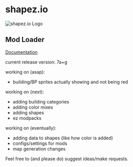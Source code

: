 # shapez.io

<img src="https://i.imgur.com/Y5Z2iqQ.png" alt="shapez.io Logo">

## Mod Loader

[Documentation](https://shapeziomodloaderdocs.netlify.app/en.html)

current release version: 7a+g

working on (asap):
* building/BP sprites actually showing and not being red

working on (next):
* adding building categories
* adding color mixes
* adding shapes
* ez modpacks

working on (eventually):
* adding data to shapes (like how color is added)
* configs/settings for mods
* map generation changes

Feel free to (and please do) suggest ideas/make requests.